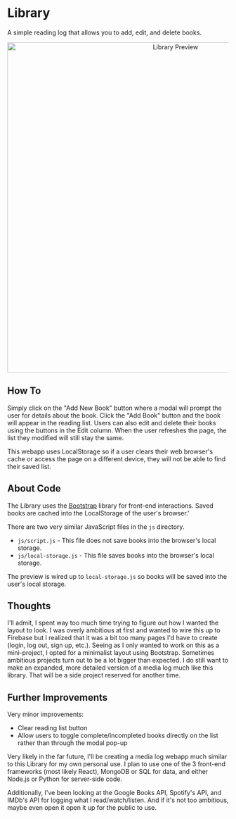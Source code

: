 # Library

A simple reading log that allows you to add, edit, and delete books.

<p align="center"><a href="https://louvang.github.io/library/" target="_blank"><img src="https://louvang.github.io/library/img/screenshot.png" alt="Library Preview" width="750px" /></a></p>

## How To

Simply click on the "Add New Book" button where a modal will prompt the user for details about the book. Click the "Add Book" button and the book will appear in the reading list. Users can also edit and delete their books using the buttons in the Edit column. When the user refreshes the page, the list they modified will still stay the same.

This webapp uses LocalStorage so if a user clears their web browser's cache or access the page on a different device, they will not be able to find their saved list.

## About Code

The Library uses the [Bootstrap](https://getbootstrap.com) library for front-end interactions. Saved books are cached into the LocalStorage of the user's browser.'

There are two very similar JavaScript files in the `js` directory.

- `js/script.js` - This file does not save books into the browser's local storage.
- `js/local-storage.js` - This file saves books into the browser's local storage.

The preview is wired up to `local-storage.js` so books will be saved into the user's local storage.

## Thoughts

I'll admit, I spent way too much time trying to figure out how I wanted the layout to look. I was overly ambitious at first and wanted to wire this up to Firebase but I realized that it was a bit too many pages I'd have to create (login, log out, sign up, etc.). Seeing as I only wanted to work on this as a mini-project, I opted for a minimalist layout using Bootstrap. Sometimes ambitious projects turn out to be a lot bigger than expected. I do still want to make an expanded, more detailed version of a media log much like this library. That will be a side project reserved for another time.

## Further Improvements

Very minor improvements:

- Clear reading list button
- Allow users to toggle complete/incompleted books directly on the list rather than through the modal pop-up

Very likely in the far future, I'll be creating a media log webapp much similar to this Library for my own personal use. I plan to use one of the 3 front-end frameworks (most likely React), MongoDB or SQL for data, and either Node.js or Python for server-side code.

Additionally, I've been looking at the Google Books API, Spotify's API, and IMDb's API for logging what I read/watch/listen. And if it's not too ambitious, maybe even open it open it up for the public to use.
